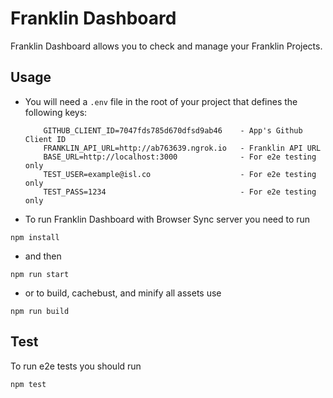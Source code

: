# Franklin Dashboard

Franklin Dashboard allows you to check and manage your Franklin Projects.

## Usage

- You will need a `.env` file in the root of your project that defines the following keys:


    ```
    	GITHUB_CLIENT_ID=7047fds785d670dfsd9ab46    - App's Github Client ID
    	FRANKLIN_API_URL=http://ab763639.ngrok.io   - Franklin API URL
		BASE_URL=http://localhost:3000 				- For e2e testing only
		TEST_USER=example@isl.co 					- For e2e testing only
		TEST_PASS=1234								- For e2e testing only
    ```

- To run Franklin Dashboard with Browser Sync server you need to run

```
npm install
```
 - and then

```
npm run start
```

- or to build, cachebust, and minify all assets use

```
npm run build
```

## Test

To run e2e tests you should run

```
npm test
```


